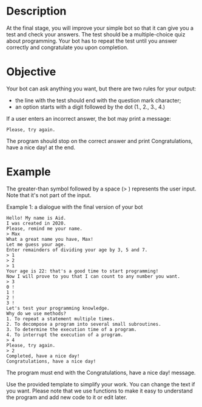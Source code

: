 #  Description

At the final stage, you will improve your simple bot so that it can give you a test and check your answers. The test should be a multiple-choice quiz about programming. Your bot has to repeat the test until you answer correctly and congratulate you upon completion.
#  Objective

Your bot can ask anything you want, but there are two rules for your output:

- the line with the test should end with the question mark character;
- an option starts with a digit followed by the dot (1., 2., 3., 4.)

If a user enters an incorrect answer, the bot may print a message:

    Please, try again.

The program should stop on the correct answer and print Congratulations, have a nice day! at the end.
#  Example

The greater-than symbol followed by a space (> ) represents the user input. Note that it's not part of the input.

Example 1: a dialogue with the final version of your bot

    Hello! My name is Aid.
    I was created in 2020.
    Please, remind me your name.
    > Max
    What a great name you have, Max!
    Let me guess your age.
    Enter remainders of dividing your age by 3, 5 and 7.
    > 1 
    > 2
    > 1
    Your age is 22: that's a good time to start programming!
    Now I will prove to you that I can count to any number you want.
    > 3
    0 !
    1 !
    2 !
    3 !
    Let's test your programming knowledge.
    Why do we use methods?
    1. To repeat a statement multiple times.
    2. To decompose a program into several small subroutines.
    3. To determine the execution time of a program.
    4. To interrupt the execution of a program.
    > 4
    Please, try again.
    > 2
    Completed, have a nice day!
    Congratulations, have a nice day!

The program must end with the Congratulations, have a nice day! message.

Use the provided template to simplify your work. You can change the text if you want. Please note that we use functions to make it easy to understand the program and add new code to it or edit later.